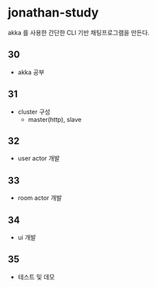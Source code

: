 # jonathan-study
akka 를 사용한 간단한 CLI 기반 채팅프로그램을 만든다.

## 30
* akka 공부

## 31
* cluster 구성
  * master(http), slave

## 32
* user actor 개발

## 33
* room actor 개발

## 34
* ui 개발

## 35
* 테스트 및 데모
